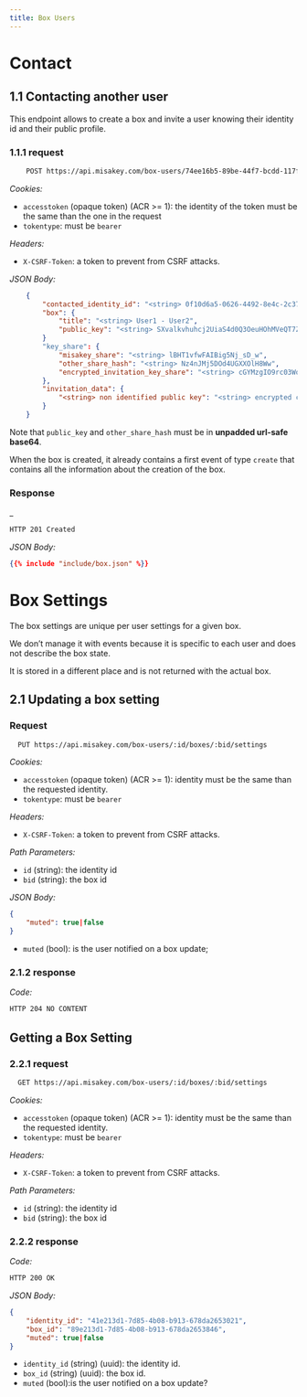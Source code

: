 ```yaml
---
title: Box Users
---
```


# Contact

## 1.1 Contacting another user

This endpoint allows to create a box and invite a user
knowing their identity id and their public profile.

### 1.1.1 request

```bash
    POST https://api.misakey.com/box-users/74ee16b5-89be-44f7-bcdd-117f496a90a7/contact
```

_Cookies:_
- `accesstoken` (opaque token) (ACR >= 1): the identity of the token must be the same than the one in the request
- `tokentype`: must be `bearer`

_Headers:_
- `X-CSRF-Token`: a token to prevent from CSRF attacks.

_JSON Body:_
```json
    {
        "contacted_identity_id": "<string> 0f10d6a5-0626-4492-8e4c-2c37b258f921 ",
        "box": {
            "title": "<string> User1 - User2",
            "public_key": "<string> SXvalkvhuhcj2UiaS4d0Q3OeuHOhMVeQT7ZGfCH2YCw",
        }
        "key_share": {
            "misakey_share": "<string> lBHT1vfwFAIBig5Nj_sD_w",
            "other_share_hash": "<string> Nz4nJMj5DOd4UGXXOlH8Ww",
            "encrypted_invitation_key_share": "<string> cGYMzgIO9rc03WoSLAyoiQdLu7he5VbMRImLhRPmwTQ"
        },
        "invitation_data": {
            "<string> non identified public key": "<string> encrypted crypto action"
        }
    }
```

Note that `public_key` and `other_share_hash` must be in **unpadded url-safe base64**.

When the box is created, it already contains a first event
of type `create` that contains all the information about the creation of the box.

### Response

_
```bash
HTTP 201 Created
```

_JSON Body:_
```json
{{% include "include/box.json" %}}
```
# Box Settings

The box settings are unique per user settings for a given box.

We don’t manage it with events because it is specific to each user and does not describe
the box state.

It is stored in a different place and is not returned with the actual box.

## 2.1 Updating a box setting

### Request

```bash
  PUT https://api.misakey.com/box-users/:id/boxes/:bid/settings
```

_Cookies:_
- `accesstoken` (opaque token) (ACR >= 1): identity must be the same than the requested identity.
- `tokentype`: must be `bearer`

_Headers:_
- `X-CSRF-Token`: a token to prevent from CSRF attacks.

_Path Parameters:_
- `id` (string): the identity id
- `bid` (string): the box id

_JSON Body:_
```json
{
    "muted": true|false
}
```

- `muted` (bool): is the user notified on a box update;

### 2.1.2 response

_Code:_
```bash
HTTP 204 NO CONTENT
```

## Getting a Box Setting

### 2.2.1 request

```bash
  GET https://api.misakey.com/box-users/:id/boxes/:bid/settings
```

_Cookies:_
- `accesstoken` (opaque token) (ACR >= 1): identity must be the same than the requested identity.
- `tokentype`: must be `bearer`

_Headers:_
- `X-CSRF-Token`: a token to prevent from CSRF attacks.

_Path Parameters:_
- `id` (string): the identity id
- `bid` (string): the box id

### 2.2.2 response

_Code:_
```bash
HTTP 200 OK
```

_JSON Body:_
```json
{
    "identity_id": "41e213d1-7d85-4b08-b913-678da2653021",
    "box_id": "89e213d1-7d85-4b08-b913-678da2653846",
    "muted": true|false
}
```

- `identity_id` (string) (uuid): the identity id.
- `box_id` (string) (uuid): the box id.
- `muted` (bool):is the user notified on a box update?
